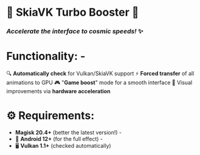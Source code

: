 # 🚀 SkiaVK Turbo Booster 🚀 
### *Accelerate the interface to cosmic speeds!* ✨  
# **Functionality:** - 
🔍 **Automatically check** for Vulkan/SkiaVK support
⚡ **Forced transfer** of all animations to GPU
🎮 "**Game boost**" mode for a smooth interface
🌈 Visual improvements via **hardware acceleration** 
# ⚙️ **Requirements:** 
- **Magisk 20.4+** (better the latest version!) -
- 🤖 **Android 12+** (for the full effect) -
- 🖥️ **Vulkan 1.1+** (checked automatically)
